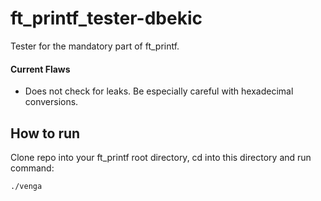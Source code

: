 # ft_printf_tester-dbekic
Tester for the mandatory part of ft_printf.

#### Current Flaws
- Does not check for leaks. Be especially careful with hexadecimal conversions.

## How to run
Clone repo into your ft_printf root directory, cd into this directory and run command: 
```
./venga
```
